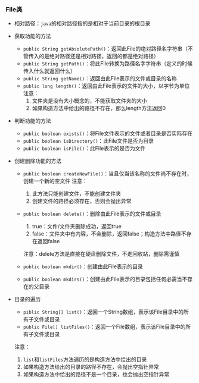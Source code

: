 ### File类

- 相对路径：`java`的相对路径指的是相对于当前目录的根目录

- 获取功能的方法

  - `public String getAbsolutePath()`：返回此File的绝对路径名字符串（不管传入的是绝对路径还是相对路径，返回的都是绝对路径）
  - `public String getPath()`：将此File转换为路径名字字符串（定义的时候传入什么就返回什么）
  - `public String getName()`：返回由此File表示的文件或目录的名称
  - `public long length()`：返回由此File表示的文件的大小，以字节为单位
    注意：
    1. 文件夹是没有大小概念的，不能获取文件夹的大小
    2. 如果构造方法中给出的路径不存在，那么length方法返回0

- 判断功能的方法

  - `public boolean exists()`：将File文件表示的文件或者目录是否实际存在
  - `public boolean isDirectory()`：此File文件是否为目录
  - `public boolean isFile()`：此File表示的是否为文件

- 创建删除功能的方法

  - `public boolean createNewFile()`：当且仅当该名称的文件尚不存在时，创建一个新的空文件
    注意：

    1. 此方法只能创建文件，不能创建文件夹
    2. 创建文件的路径必须存在，否则会抛出异常

  - `public boolean delete()`：删除由此File表示的文件或目录

    1. true：文件/文件夹删除成功，返回true
    2. false：文件夹中有内容，不会删除，返回false；构造方法中路径不存在返回false

    注意：delete方法是直接在硬盘删除文件，不走回收站，删除需谨慎

  - `public boolean mkdir()`：创建由此File表示的目录

  - `public boolean mkdirs()`：创建由此File表示的目录包括任何必需当不存在的父目录

- 目录的遍历

  - `piblic String[] list()`：返回一个String数组，表示该File目录中的所有子文件或目录
  - `public File[] listFiles()`：返回一个File数组，表示该File目录中的所有子文件或目录

  注意：

  1. `list`和`listFiles`方法遍历的是构造方法中给出的目录
  2. 如果构造方法给出的目录的路径不存在，会抛出空指针异常
  3. 如果构造方法中给出的路径不是一个目录，也会抛出空指针异常